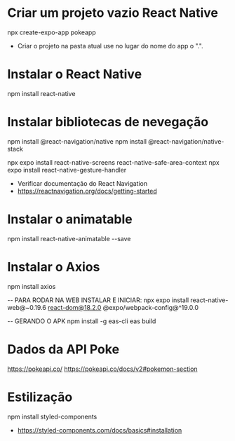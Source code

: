 # Criar um projeto vazio React Native
npx create-expo-app pokeapp
- Criar o projeto na pasta atual use no lugar do nome do app o ".".

# Instalar o React Native
npm install react-native

# Instalar bibliotecas de nevegação
npm install @react-navigation/native
npm install @react-navigation/native-stack

npx expo install react-native-screens react-native-safe-area-context
npx expo install react-native-gesture-handler
- Verificar documentação do React Navigation
- https://reactnavigation.org/docs/getting-started

# Instalar o animatable
npm install react-native-animatable --save

# Instalar o Axios
npm install axios


-- PARA RODAR NA WEB INSTALAR E INICIAR:
npx expo install react-native-web@~0.19.6 react-dom@18.2.0 @expo/webpack-config@^19.0.0

-- GERANDO O APK
npm install -g eas-cli
eas build

# Dados da API Poke
https://pokeapi.co/
https://pokeapi.co/docs/v2#pokemon-section


# Estilização
npm install styled-components
- https://styled-components.com/docs/basics#installation
